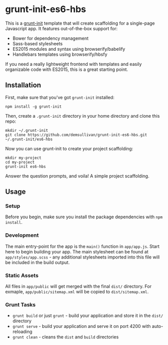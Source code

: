 # grunt-init-es6-hbs

This is a [grunt-init](http://gruntjs.com/project-scaffolding) template that will create scaffolding for a single-page Javascript app. It features out-of-the-box support for:

* Bower for dependency management
* Sass-based stylesheets
* ES2015 modules and syntax using browserify/babelify
* Handlebars templates using browserify/hbsfy

If you need a really lightweight frontend with templates and easily organizable code with ES2015, this is a great starting point.

## Installation

First, make sure that you've got `grunt-init` installed:

```
npm install -g grunt-init
```

Then, create a `.grunt-init` directory in your home directory and clone this repo:

```
mkdir ~/.grunt-init
git clone https://github.com/demsullivan/grunt-init-es6-hbs.git ~/.grunt-init/es6-hbs
```

Now you can use grunt-init to create your project scaffolding:

```
mkdir my-project
cd my-project
grunt-init es6-hbs
```

Answer the question prompts, and voila! A simple project scaffolding.

## Usage

### Setup
Before you begin, make sure you install the package dependencies with `npm install`.

### Development

The main entry-point for the app is the `main()` function in `app/app.js`. Start here to begin building your app. The main stylesheet can be found at `app/styles/app.scss` - any additional stylesheets imported into this file will be included in the build output.

### Static Assets

All files in `app/public` will get merged with the final `dist/` directory. For exmaple, `app/public/sitemap.xml` will be copied to `dist/sitemap.xml`.

### Grunt Tasks

* `grunt build` or just `grunt` - build your application and store it in the `dist/` directory
* `grunt serve` - build your application and serve it on port 4200 with auto-reloading
* `grunt clean` - cleans the `dist` and `build` directories
